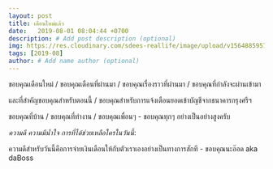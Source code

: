 ```yaml
---
layout: post
title: เดือนใหม่แล้ว
date:   2019-08-01 08:04:44 +0700
description: # Add post description (optional)
img: https://res.cloudinary.com/sdees-reallife/image/upload/v1564885957/IMG_8609.jpg # Add image post (optional)
tags: [2019-08]
author: # Add name author (optional)
---
```

ขอบคุณเดือนใหม่ / ขอบคุณเดือนที่ผ่านมา / ขอบคุณเรื่องราวที่ผ่านมา / ขอบคุณที่กำลังจะผ่านเข้ามา

และที่สำคัญขอบคุณสำหรับตอนนี้ / ขอบคุณสำหรับการแจ้งเตือนยอดเข้าบัญชีจากธนาคารกรุงศรีฯ

ขอบคุณที่บ้าน / ขอบคุณที่ทำงาน / ขอบคุณเพื่อนๆ - ขอบคุณทุกๆ อย่างเป็นอย่างสูงครับ

<i class="fa fa-child" style="color:plum"></i>

*ความดี ความมีน้ำใจ การที่ได้ช่วยเหลือใครในวันนี้*:

ความดีสำหรับวันนี้คือการจ่ายเงินเดือนให้กับตัวเราเองอย่างเป็นทางการสักที - ขอบคุณนะอ๊อด aka daBoss
